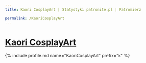 ```yaml
---
title: Kaori CosplayArt | Statystyki patronite.pl | Patromierz

permalink: /KaoriCosplayArt
---
```


# [Kaori CosplayArt](https://patronite.pl/KaoriCosplayArt)

{% include profile.md name="KaoriCosplayArt" prefix="k" %}
